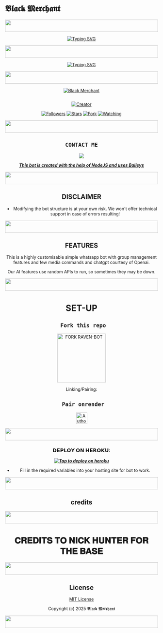 # 𝕭𝖑𝖆𝖈𝖐 𝕸𝖊𝖗𝖈𝖍𝖆𝖓𝖙
<p align="center">
  <img src="https://i.imgur.com/dBaSKWF.gif" height="40" width="100%">
</p>
<div align="center">
<a href="https://git.io/typing-svg"><img src="https://readme-typing-svg.demolab.com?font=Black+Ops+One&size=50&pause=1000&color=1BAFBAFF&center=true&width=910&height=100&lines=HI+THIS+IS+BLACK-MD;A+MULTI+DEVICE+WHATSAPP+BOT;SCRIPTED+BY+BLACKIE+TECH;STAR+AND+FORK+OUR+REPO" alt="Typing SVG" /></a>
  </p>

<p align="center">
  <img src="https://i.imgur.com/dBaSKWF.gif" height="40" width="100%">
</p>

  [![Typing SVG](https://readme-typing-svg.herokuapp.com?font=Rockstar-ExtraBold&size=30&pause=1000&color=ff00bd&center=true&vCenter=true&width=815&height=60&lines=▭+▬+▭+▬+▭+▬+▭+▬+▭+▬+▭)](https://git.io/typing-svg)

<p align="center">
  <img src="https://i.imgur.com/dBaSKWF.gif" height="40" width="100%">
</p>
  
<p align="center">
  
[![Black Merchant](https://github.com/Toxicant1.png?lenght=50width=50)](https://github.com/Toxicant1)
</p>
<p align="center">
  <a href="#"><img src="http://readme-typing-svg.herokuapp.com?color=d1fa02&center=true&vCenter=true&multiline=false&lines=𝕭𝖑𝖆𝖈𝖐 𝕸𝖊𝖗𝖈𝖍𝖆𝖓𝖙" alt="">
</p>
<p align="center">
<a href="#"><img title="Creator" src="https://img.shields.io/badge/Creator- Merchant-blue.svg?style=for-the-badge&logo=github"></a>
</p>
<p align="center">
<a href="https://github.com/Toxicant1?tab=followers"><img title="Followers" src="https://img.shields.io/github/followers/Toxicant1?label=Followers&style=social"></a>
<a href="https://github.com/Toxicant1/Black-merchant/stargazers/"><img title="Stars" src="https://img.shields.io/github/stars/Toxicant1/Black-merchant?&style=social"></a>
<a href="https://github.com/Toxicant1/Black-merchant/network/members"><img title="Fork" src="https://img.shields.io/github/forks/Toxicant1/Black-merchant?style=social"></a>
<a href="https://github.com/Toxicant1/Black-merchant/watchers"><img title="Watching" src="https://img.shields.io/github/watchers/Toxicant1/Black-merchant?label=Watching&style=social"></a>
</p>
 
<p align="center">
  <img src="https://i.imgur.com/dBaSKWF.gif" height="40" width="100%">
</p>

## ```CONTACT ME```

<p align="center">

<a href="https://api.whatsapp.com/send?phone=254741819582&text=Hello+black"><img src="https://img.shields.io/badge/Contact Merchant -25D366?style=for-the-badge&logo=whatsapp&logoColor=white" />


***This bot is created with the help of NodeJS and uses [Baileys](https://github.com/whiskeysockets/Baileys)***

<p align="center">
  <img src="https://i.imgur.com/dBaSKWF.gif" height="40" width="100%">
</p>

## DISCLAIMER
- Modifying the bot structure is at your own risk. We won't offer technical support in case of errors resulting!

<p align="center">
  <img src="https://i.imgur.com/dBaSKWF.gif" height="40" width="100%">
</p>

## FEATURES
This is a highly customisable simple whatsapp bot with group management features and few media commands and chatgpt courtesy of Openai.

Our AI features use random APIs to run, so sometimes they may be down.

<p align="center">
  <img src="https://i.imgur.com/dBaSKWF.gif" height="40" width="100%">
</p>

# SET-UP

## ` Fork this repo`
<p align="centre">
<a href="https://github.com/Toxicant1/black-super-bot/fork"><img src="https://img.shields.io/badge/Fork%20Create-purple?style=for-the-badge&logo=github" alt="FORK RAVEN-BOT" width="160"></a>
<p/>
  
Linking/Pairing:
## ` Pair onrender`
<p align="centre">
<a href="https://blacks-pair.onrender.com"><img height= "37" title="Author" src="https://img.shields.io/badge/Session-green?style=for-the-badge&logo=render"></a>
<p/>
            
<p align="center">
  <img src="https://i.imgur.com/dBaSKWF.gif" height="40" width="100%">
</p>

###  𝗗𝗘𝗣𝗟𝗢𝗬 𝗢𝗡 𝗛𝗘𝗥𝗢𝗞𝗨:


 
 ***[![Tap to deploy on heroku](https://www.herokucdn.com/deploy/button.svg)](https://blacks-progressive-platform.vercel.app/)***
 

    

- Fill in the required variables into your hosting site for bot to work.
 </h2>

<p align="center">
  <img src="https://i.imgur.com/dBaSKWF.gif" height="40" width="100%">
</p>

  ## credits    
<p align="center">
  <img src="https://i.imgur.com/dBaSKWF.gif" height="40" width="100%">
</p> 
  <h1 align="center">𝐂𝐑𝐄𝐃𝐈𝐓𝐒 𝐓𝐎 𝐍𝐈𝐂𝐊 𝐇𝐔𝐍𝐓𝐄𝐑 𝐅𝐎𝐑 𝐓𝐇𝐄 𝐁𝐀𝐒𝐄</h1>
  </a>
  <p align="center">
  <img src="https://i.imgur.com/dBaSKWF.gif" height="40" width="100%">
</p>




## License

[MIT License]((https://github.com/Toxicant1/Black-merchant)/LICENSE)

Copyright (c) 2025 𝕭𝖑𝖆𝖈𝖐 𝕸𝖊𝖗𝖈𝖍𝖆𝖓𝖙  

<p align="center">
  <img src="https://i.imgur.com/dBaSKWF.gif" height="40" width="100%">
</p>

